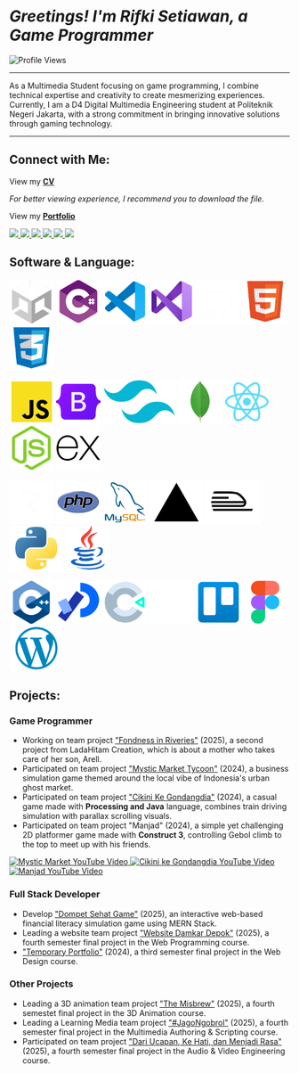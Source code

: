 # _Greetings! I'm Rifki Setiawan, a Game Programmer_

<img src="https://komarev.com/ghpvc/?username=rifkisetiawan0101&label=Profile%20views&color=EE4B2B&style=flat" alt="Profile Views"/>

---

As a Multimedia Student focusing on game programming, I combine technical expertise and creativity to create mesmerizing experiences. Currently, I am a D4 Digital Multimedia Engineering student at Politeknik Negeri Jakarta, with a strong commitment in bringing innovative solutions through gaming technology.

---

## Connect with Me:

View my [**CV**](_CV-Rifki-Setiawan.pdf)

_For better viewing experience, I recommend you to download the file._

View my [**Portfolio**](https://my-web-portfolio-rifkisetiawan0101s-projects.vercel.app/)

<p align="left">
  <a href="https://linkedin.com/in/rifki-setiawan0101" target="_blank" rel="noopener noreferrer">
    <img src="https://img.shields.io/badge/LINKEDIN-0A66C2?style=for-the-badge&logo=linkedin&logoColor=white" />
  </a>
  <a href="https://github.com/rifkisetiawan0101" target="_blank" rel="noopener noreferrer">
    <img src="https://img.shields.io/badge/GITHUB-181717?style=for-the-badge&logo=github&logoColor=white" />
  </a>
  <a href="https://www.behance.net/rifkisetiawan3" target="_blank" rel="noopener noreferrer">
    <img src="https://img.shields.io/badge/BEHANCE-1769FF?style=for-the-badge&logo=behance&logoColor=white" />
  </a>
  <a href="https://itch.io/profile/rstiawann" target="_blank" rel="noopener noreferrer">
    <img src="https://img.shields.io/badge/ITCH.IO-FA5C5C?style=for-the-badge&logo=itchdotio&logoColor=white" />
  </a>
  <a href="https://instagram.com/rstiawann_" target="_blank" rel="noopener noreferrer">
    <img src="https://img.shields.io/badge/INSTAGRAM-E4605F?style=for-the-badge&logo=instagram&logoColor=white" />
  </a>
  <a href="https://youtube.com/@rstiawann" target="_blank" rel="noopener noreferrer">
    <img src="https://img.shields.io/badge/YOUTUBE-FF0000?style=for-the-badge&logo=youtube&logoColor=white" />
  </a>
</p>

## Software & Language:

<p align="left">
  <!-- Baris 1 -->
  <a href="#"><img src="unity-white.png" alt="Unity" style="height:80px;"/></a>
  <a href="#"><img src="csharp.png" alt="C#" style="height:80px;"/></a>
  <a href="#"><img src="vs-code.png" alt="VS Code" style="height:80px;"/></a>
  <a href="#"><img src="vs.png" alt="Visual Studio" style="height:80px;"/></a>
  <a href="#"><img src="github-white.png" alt="GitHub" style="height:80px;"/></a>
  <a href="#"><img src="html5.png" alt="HTML5" style="height:80px;"/></a>
  <a href="#"><img src="css3.png" alt="CSS3" style="height:80px;"/></a>
</p>

<p align="left">
  <!-- Baris 2 -->
  <a href="#"><img src="js.png" alt="JavaScript" style="height:80px;"/></a>
  <a href="#"><img src="bootstrap.png" alt="Bootstrap" style="height:80px;"/></a>
  <a href="#"><img src="tailwind.png" alt="Tailwind" style="height:80px;"/></a>
  <a href="#"><img src="mongoDB.png" alt="MongoDB" style="height:80px;"/></a>
  <a href="#"><img src="react.png" alt="React" style="height:80px;"/></a>
  <a href="#"><img src="node.png" alt="Node.js" style="height:80px;"/></a>
  <a href="#"><img src="express.png" alt="Express.js" style="height:80px;"/></a>
</p>

<p align="left">
  <!-- Baris 3 -->
<!--   <a href="#"><img src="next.png" alt="Next.js" style="height:80px;"/></a> -->
  <a href="#"><img src="resend-white.png" alt="Resend API" style="height:80px;"/></a>
  <a href="#"><img src="php.png" alt="PHP" style="height:80px;"/></a>
  <a href="#"><img src="mysql.png" alt="MySQL" style="height:80px;"/></a>
  <a href="#"><img src="vercel.png" alt="Vercel" style="height:80px;"/></a>
  <a href="#"><img src="railway.png" alt="Railway" style="height:80px;"/></a>
  <a href="#"><img src="phyton.png" alt="Python" style="height:80px;"/></a>
  <a href="#"><img src="java.png" alt="Java" style="height:80px;"/></a>
</p>

<p align="left">
  <!-- Baris 4 -->
  <a href="#"><img src="c++.png" alt="C++" style="height:80px;"/></a>
  <a href="#"><img src="processing.png" alt="Processing" style="height:80px;"/></a>
  <a href="#"><img src="construct3.png" alt="Construct 3" style="height:80px;"/></a>
  <a href="#"><img src="notion-white.png" alt="Notion" style="height:80px;"/></a>
  <a href="#"><img src="trello.png" alt="Trello" style="height:80px;"/></a>
  <a href="#"><img src="figma.png" alt="Figma" style="height:80px;"/></a>
  <a href="#"><img src="wordpress.png" alt="WordPress" style="height:80px;"/></a>
</p>

## Projects:

### Game Programmer

- Working on team project ["Fondness in Riveries"](https://github.com/rifkisetiawan0101/Fondness-In-Riveries) (2025), a second project from LadaHitam Creation, which is about a mother who takes care of her son, Arell.
- Participated on team project ["Mystic Market Tycoon"](https://github.com/rifkisetiawan0101/MysticMarketTycoon) (2024), a business simulation game themed around the local vibe of Indonesia's urban ghost market.
- Participated on team project ["Cikini Ke Gondangdia"](https://github.com/rifkisetiawan0101/Cikini-Ke-Gondangdia) (2024), a casual game made with **Processing and Java** language, combines train driving simulation with parallax scrolling visuals.
- Participated on team project "Manjad" (2024), a simple yet challenging 2D platformer game made with **Construct 3**, controlling Gebol climb to the top to meet up with his friends.

<p align="left">
  <!-- Mystic Market -->
  <a href="https://youtu.be/CdgIDbUS7bo?si=EKWbWNgNMICkFkAc" target="_blank">
    <img src="https://img.youtube.com/vi/CdgIDbUS7bo/0.jpg" alt="Mystic Market YouTube Video" width="260"/>
  </a>
  <!-- Cikini ke Gondangdia -->
  <a href="https://youtu.be/vSi4UqEW16I?si=H29lKZX52JJBtkf9" target="_blank">
    <img src="https://img.youtube.com/vi/vSi4UqEW16I/0.jpg" alt="Cikini ke Gondangdia YouTube Video" width="260"/>
  </a>
  <!-- Manjad -->
  <a href="https://youtu.be/qTV3yais-3U?si=QI4nCRHTXzUw-EG4" target="_blank">
    <img src="https://img.youtube.com/vi/qTV3yais-3U/0.jpg" alt="Manjad YouTube Video" width="260"/>
  </a>
</p>

### Full Stack Developer

- Develop ["Dompet Sehat Game"](https://github.com/rifkisetiawan0101/Dompet-Sehat-Game) (2025), an interactive web-based financial literacy simulation game using MERN Stack.
- Leading a website team project ["Website Damkar Depok"](https://github.com/rifkisetiawan0101/Website-Damkar-Depok) (2025), a fourth semester final project in the Web Programming course.
- ["Temporary Portfolio"](https://github.com/rifkisetiawan0101/Personal-Portfolio) (2024), a third semester final project in the Web Design course.

### Other Projects

- Leading a 3D animation team project ["The Misbrew"](https://youtu.be/KhWlnyI7htA?feature=shared) (2025), a fourth semestet final project in the 3D Animation course.
- Leading a Learning Media team project ["#JagoNgobrol"](https://youtu.be/rHxLwGc80PQ?feature=shared) (2025), a fourth semester final project in the Multimedia Authoring & Scripting course.
- Participated on team project ["Dari Ucapan, Ke Hati, dan Menjadi Rasa"](https://youtu.be/odorBME8NAI?feature=shared) (2025), a fourth semester final project in the Audio & Video Engineering course. 
